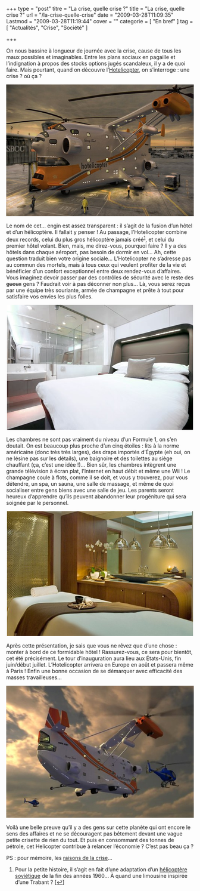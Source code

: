 +++
type = "post"
titre = "La crise, quelle crise ?"
title = "La crise, quelle crise ?"
url = "/la-crise-quelle-crise"
date = "2009-03-28T11:09:35"
Lastmod = "2009-03-28T11:19:44"
cover = ""
categorie = [ "En bref" ]
tag = [ "Actualités", "Crise", "Société" ]

+++

<p>On nous bassine à longueur de journée avec la crise, cause de tous les maux possibles et imaginables. Entre les plans sociaux en pagaille et l&rsquo;indignation à propos des stocks options jugés scandaleux, il y a de quoi faire. Mais pourtant, quand on découvre l&rsquo;<a href="http://hotelicopter.com/">Hotelicopter</a>, on s&rsquo;interroge : une crise ? où ça ?</p>
<div style="text-align: center;"><img src="hotelicopter.jpg" border="0" alt="hotelicopter.jpg" width="598" height="353" /></div>
<p>Le nom de cet&#8230; engin est assez transparent : il s&rsquo;agit de la fusion d&rsquo;un hôtel et d&rsquo;un hélicoptère. Il fallait y penser ! Au passage, l&rsquo;Hotelicopter combine deux records, celui du plus gros hélicoptère jamais créé<sup><a href="#footnote_0_1415" id="identifier_0_1415" class="footnote-link footnote-identifier-link" title="Pour la petite histoire, il s&rsquo;agit en fait d&rsquo;une adaptation d&rsquo;un h&eacute;licopt&egrave;re sovi&eacute;tique de la fin des ann&eacute;es 1960&hellip; &Agrave; quand une limousine inspir&eacute;e d&rsquo;une Trabant ?">1</a></sup>, et celui du premier hôtel volant. Bien, mais, me direz-vous, pourquoi faire ? Il y a des hôtels dans chaque aéroport, pas besoin de dormir en vol&#8230; Ah, cette question traduit bien votre origine sociale&#8230; L&rsquo;Hotelicopter ne s&rsquo;adresse pas au commun des mortels, mais à tous ceux qui veulent profiter de la vie et bénéficier d&rsquo;un confort exceptionnel entre deux rendez-vous d&rsquo;affaires. Vous imaginez devoir passer par des contrôles de sécurité avec le reste des <span style="text-decoration: line-through;">gueux</span> gens ? Faudrait voir à pas déconner non plus&#8230; Là, vous serez reçus par une équipe très souriante, armée de champagne et prête à tout pour satisfaire vos envies les plus folles.</p>
<div style="text-align: center;"><img src="queen-suite-bed.jpg" border="0" alt="Queen-suite-bed.jpg" width="500" height="335" /></div>
<p>Les chambres ne sont pas vraiment du niveau d&rsquo;un Formule 1, on s&rsquo;en doutait. On est beaucoup plus proche d&rsquo;un cinq étoiles : lits à la norme américaine (donc très très larges), des draps importés d&rsquo;Égypte (eh oui, on ne lésine pas sur les détails), une baignoire et des toilettes au siège chauffant (ça, c&rsquo;est une idée !)&#8230; Bien sûr, les chambres intègrent une grande télévision à écran plat, l&rsquo;Internet en haut débit et même une Wii ! Le champagne coule à flots, comme il se doit, et vous y trouverez, pour vous détendre, un spa, un sauna, une salle de massage, et même de quoi socialiser entre gens biens avec une salle de jeu. Les parents seront heureux d&rsquo;apprendre qu&rsquo;ils peuvent abandonner leur progéniture qui sera soignée par le personnel.</p>
<div style="text-align:center;"><img src="hotelicopter-spa.jpg" border="0" alt="hotelicopter-spa.jpg" width="500" height="335" /></div>
<p>Après cette présentation, je sais que vous ne rêvez que d&rsquo;une chose : monter à bord de ce formidable hôtel ! Rassurez-vous, ce sera pour bientôt, cet été précisément. Le tour d&rsquo;inauguration aura lieu aux États-Unis, fin juin/début juillet. L&rsquo;Hotelicopter arrivera en Europe en août et passera même à Paris ! Enfin une bonne occasion de se démarquer avec efficacité des masses travailleuses&#8230;</p>
<div style="text-align:center;"><img src="hotelicopter-arriere.jpg" border="0" alt="hotelicopter-arriere.jpg" width="600" height="354" /></div>
<p>Voilà une belle preuve qu&rsquo;il y a des gens sur cette planète qui ont encore le sens des affaires et ne se découragent pas bêtement devant une vague petite crisette de rien du tout. Et puis en consommant des tonnes de pétrole, cet Helicopter contribue à relancer l&rsquo;économie ? C&rsquo;est pas beau ça ?</p>
<p>PS : pour mémoire, les <a href="http://voiretmanger.fr/2008/10/22/la-crise-groland/">raisons de la crise</a>&#8230;</p>
<ol class="footnotes"><li id="footnote_0_1415" class="footnote">Pour la petite histoire, il s&rsquo;agit en fait d&rsquo;une adaptation d&rsquo;un <a href="http://fr.wikipedia.org/wiki/Mil_Mi-12">hélicoptère soviétique</a> de la fin des années 1960&#8230; À quand une limousine inspirée d&rsquo;une Trabant ? [<a href="#identifier_0_1415" class="footnote-link footnote-back-link">&#8617;</a>]</li></ol>
